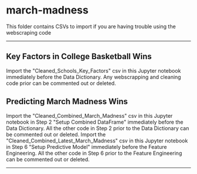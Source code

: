 # march-madness
This folder contains CSVs to import if you are having trouble using the webscraping code

---

## Key Factors in College Basketball Wins

Import the "Cleaned_Schools_Key_Factors" csv in this Jupyter notebook immediately before the Data Dictionary. Any webscrapping and cleaning code prior can be commented out or deleted.   

## Predicting March Madness Wins

Import the "Cleaned_Combined_March_Madness" csv in this Jupyter notebook in Step 2 "Setup Combined DataFrame" immediately before the Data Dictionary. All the other code in Step 2 prior to the Data Dictionary can be commented out or deleted.
Import the "Cleaned_Combined_Latest_March_Madness" csv in this Jupyter notebook in Step 6 "Setup Predictive Model" immediately before the Feature Engineering. All the other code in Step 6 prior to the Feature Engineering can be commented out or deleted.

---
